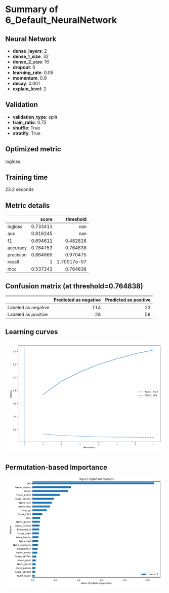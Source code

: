 # Summary of 6_Default_NeuralNetwork

## Neural Network
- **dense_layers**: 2
- **dense_1_size**: 32
- **dense_2_size**: 16
- **dropout**: 0
- **learning_rate**: 0.05
- **momentum**: 0.9
- **decay**: 0.001
- **explain_level**: 2

## Validation
 - **validation_type**: split
 - **train_ratio**: 0.75
 - **shuffle**: True
 - **stratify**: True

## Optimized metric
logloss

## Training time

23.2 seconds

## Metric details
|           |    score |     threshold |
|:----------|---------:|--------------:|
| logloss   | 0.733411 | nan           |
| auc       | 0.816245 | nan           |
| f1        | 0.694611 |   0.482816    |
| accuracy  | 0.784753 |   0.764838    |
| precision | 0.864865 |   0.970475    |
| recall    | 1        |   2.70017e-07 |
| mcc       | 0.537243 |   0.764838    |


## Confusion matrix (at threshold=0.764838)
|                     |   Predicted as negative |   Predicted as positive |
|:--------------------|------------------------:|------------------------:|
| Labeled as negative |                     114 |                      23 |
| Labeled as positive |                      28 |                      58 |

## Learning curves
![Learning curves](learning_curves.png)

## Permutation-based Importance
![Permutation-based Importance](permutation_importance.png)